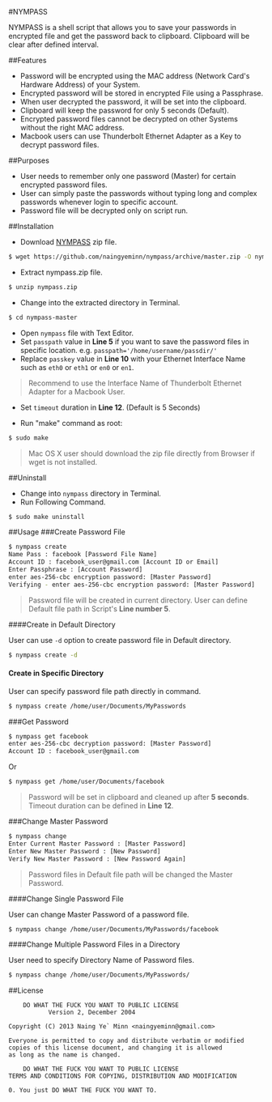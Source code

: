 #NYMPASS

NYMPASS is a shell script that allows you to save your passwords in encrypted file and get the password back to clipboard. Clipboard will be clear after defined interval.

##Features
* Password will be encrypted using the MAC address (Network Card's Hardware Address) of your System.
* Encrypted password will be stored in encrypted File using a Passphrase.
* When user decrypted the password, it will be set into the clipboard.
* Clipboard will keep the password for only 5 seconds (Default).
* Encrypted password files cannot be decrypted on other Systems without the right MAC address.
* Macbook users can use Thunderbolt Ethernet Adapter as a Key to decrypt password files.

##Purposes
* User needs to remember only one password (Master) for certain encrypted password files.
* User can simply paste the passwords without typing long and complex passwords whenever login to specific account.
* Password file will be decrypted only on script run.

##Installation

* Download [NYMPASS](https://github.com/naingyeminn/nympass/archive/master.zip) zip file.

```sh
$ wget https://github.com/naingyeminn/nympass/archive/master.zip -O nympass.zip
```

* Extract nympass.zip file.

```sh
$ unzip nympass.zip
```

* Change into the extracted directory in Terminal.

```sh
$ cd nympass-master
```

* Open `nympass` file with Text Editor.
* Set `passpath` value in **Line 5** if you want to save the password files in specific location. e.g. `passpath='/home/username/passdir/'`
* Replace `passkey` value in **Line 10** with your Ethernet Interface Name such as `eth0` or `eth1` or `en0` or `en1`.

> Recommend to use the Interface Name of Thunderbolt Ethernet Adapter for a Macbook User.

* Set `timeout` duration in **Line 12**. (Default is 5 Seconds)

* Run "make" command as root:

```sh
$ sudo make
```

> Mac OS X user should download the zip file directly from Browser if wget is not installed.

##Uninstall

* Change into `nympass` directory in Terminal.
* Run Following Command.

```sh
$ sudo make uninstall
```

##Usage
###Create Password File

```sh
$ nympass create
Name Pass : facebook [Password File Name]
Account ID : facebook_user@gmail.com [Account ID or Email]
Enter Passphrase : [Account Password]
enter aes-256-cbc encryption password: [Master Password]
Verifying - enter aes-256-cbc encryption password: [Master Password]
```

> Password file will be created in current directory. User can define Default file path in Script's **Line number 5**. 

####Create in Default Directory

User can use `-d` option to create password file in Default directory. 

```sh
$ nympass create -d
```

#### Create in Specific Directory

User can specify password file path directly in command.

```sh
$ nympass create /home/user/Documents/MyPasswords
```

###Get Password

```sh
$ nympass get facebook
enter aes-256-cbc decryption password: [Master Password]
Account ID : facebook_user@gmail.com
```

Or

```sh
$ nympass get /home/user/Documents/facebook
```

> Password will be set in clipboard and cleaned up after **5 seconds**. Timeout duration can be defined in **Line 12**.

###Change Master Password

```sh
$ nympass change
Enter Current Master Password : [Master Password]
Enter New Master Password : [New Password]
Verify New Master Password : [New Password Again]
```

> Password files in Default file path will be changed the Master Password.

####Change Single Password File

User can change Master Password of a password file.

```sh
$ nympass change /home/user/Documents/MyPasswords/facebook
```

####Change Multiple Password Files in a Directory

User need to specify Directory Name of Password files.

```sh
$ nympass change /home/user/Documents/MyPasswords/
```


##License

		DO WHAT THE FUCK YOU WANT TO PUBLIC LICENSE
			   Version 2, December 2004

	Copyright (C) 2013 Naing Ye` Minn <naingyeminn@gmail.com>

	Everyone is permitted to copy and distribute verbatim or modified 
	copies of this license document, and changing it is allowed 
	as long as the name is changed.

		DO WHAT THE FUCK YOU WANT TO PUBLIC LICENSE
	TERMS AND CONDITIONS FOR COPYING, DISTRIBUTION AND MODIFICATION

	0. You just DO WHAT THE FUCK YOU WANT TO.
